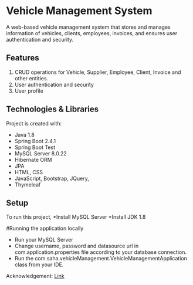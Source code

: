 # Vehicle Management System
   A web-based vehicle management system that stores and manages information of vehicles, clients, employees, invoices, and ensures user authentication and security.

## Features
1. CRUD operations for Vehicle, Supplier, Employee, Client, Invoice and other entities.
2. User authentication and security 
3. User profile    

## Technologies & Libraries 
Project is created with:
* Java 1.8
* Spring Boot 2.4.1
* Spring Boot Test
* MySQL Server 8.0.22
* Hibernate ORM
* JPA
* HTML, CSS
* JavaScript, Bootstrap, JQuery, 
* Thymeleaf
	
## Setup 
To run this project,
*Install MySQL Server
*Install JDK 1.8

#Running the application locally
* Run your MySQL Server
* Change username, password and datasource url in com.application.properties file according to your database connection.  
* Run the com.saha.vehicleManagement.VehicleManagementApplication class from your IDE.

Acknowledgement: [Link](https://www.kindsonthegenius.com/spring-boot/build-a-complete-spring-boot-application-from-the-scratch-step-by-step/)

